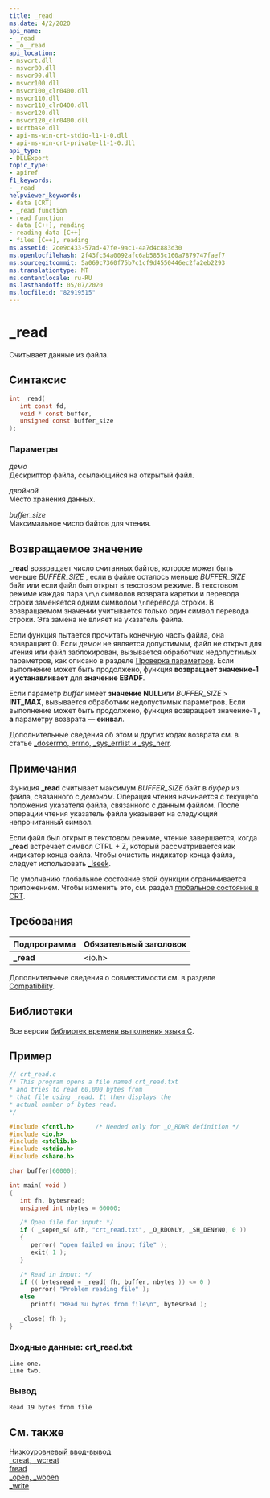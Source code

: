 ```yaml
---
title: _read
ms.date: 4/2/2020
api_name:
- _read
- _o__read
api_location:
- msvcrt.dll
- msvcr80.dll
- msvcr90.dll
- msvcr100.dll
- msvcr100_clr0400.dll
- msvcr110.dll
- msvcr110_clr0400.dll
- msvcr120.dll
- msvcr120_clr0400.dll
- ucrtbase.dll
- api-ms-win-crt-stdio-l1-1-0.dll
- api-ms-win-crt-private-l1-1-0.dll
api_type:
- DLLExport
topic_type:
- apiref
f1_keywords:
- _read
helpviewer_keywords:
- data [CRT]
- _read function
- read function
- data [C++], reading
- reading data [C++]
- files [C++], reading
ms.assetid: 2ce9c433-57ad-47fe-9ac1-4a7d4c883d30
ms.openlocfilehash: 2f43fc54a0092afc6ab5855c160a7879747faef7
ms.sourcegitcommit: 5a069c7360f75b7c1cf9d4550446ec2fa2eb2293
ms.translationtype: MT
ms.contentlocale: ru-RU
ms.lasthandoff: 05/07/2020
ms.locfileid: "82919515"
---
```

# <a name="_read"></a>_read

Считывает данные из файла.

## <a name="syntax"></a>Синтаксис

```C
int _read(
   int const fd,
   void * const buffer,
   unsigned const buffer_size
);
```

### <a name="parameters"></a>Параметры

*демо*<br/>
Дескриптор файла, ссылающийся на открытый файл.

*двойной*<br/>
Место хранения данных.

*buffer_size*<br/>
Максимальное число байтов для чтения.

## <a name="return-value"></a>Возвращаемое значение

**_read** возвращает число считанных байтов, которое может быть меньше *BUFFER_SIZE* , если в файле осталось меньше *BUFFER_SIZE* байт или если файл был открыт в текстовом режиме. В текстовом режиме каждая пара `\r\n` символов возврата каретки и перевода строки заменяется одним символом `\n`перевода строки. В возвращаемом значении учитывается только один символ перевода строки. Эта замена не влияет на указатель файла.

Если функция пытается прочитать конечную часть файла, она возвращает 0. Если *демон* не является допустимым, файл не открыт для чтения или файл заблокирован, вызывается обработчик недопустимых параметров, как описано в разделе [Проверка параметров](../../c-runtime-library/parameter-validation.md). Если выполнение может быть продолжено, функция **возвращает значение-1 и устанавливает** для **значение EBADF**.

Если параметр *buffer* имеет **значение NULL**или *BUFFER_SIZE* > **INT_MAX**, вызывается обработчик недопустимых параметров. Если выполнение может быть продолжено, функция возвращает значение-1 **, а** параметру возврата — **еинвал**.

Дополнительные сведения об этом и других кодах возврата см. в статье [_doserrno, errno, _sys_errlist и _sys_nerr](../../c-runtime-library/errno-doserrno-sys-errlist-and-sys-nerr.md).

## <a name="remarks"></a>Примечания

Функция **_read** считывает максимум *BUFFER_SIZE* байт в *буфер* из файла, связанного с *демоном*. Операция чтения начинается с текущего положения указателя файла, связанного с данным файлом. После операции чтения указатель файла указывает на следующий непрочитанный символ.

Если файл был открыт в текстовом режиме, чтение завершается, когда **_read** встречает символ CTRL + Z, который рассматривается как индикатор конца файла. Чтобы очистить индикатор конца файла, следует использовать [_lseek](lseek-lseeki64.md).

По умолчанию глобальное состояние этой функции ограничивается приложением. Чтобы изменить это, см. раздел [глобальное состояние в CRT](../global-state.md).

## <a name="requirements"></a>Требования

|Подпрограмма|Обязательный заголовок|
|-------------|---------------------|
|**_read**|\<io.h>|

Дополнительные сведения о совместимости см. в разделе [Compatibility](../../c-runtime-library/compatibility.md).

## <a name="libraries"></a>Библиотеки

Все версии [библиотек времени выполнения языка C](../../c-runtime-library/crt-library-features.md).

## <a name="example"></a>Пример

```C
// crt_read.c
/* This program opens a file named crt_read.txt
* and tries to read 60,000 bytes from
* that file using _read. It then displays the
* actual number of bytes read.
*/

#include <fcntl.h>      /* Needed only for _O_RDWR definition */
#include <io.h>
#include <stdlib.h>
#include <stdio.h>
#include <share.h>

char buffer[60000];

int main( void )
{
   int fh, bytesread;
   unsigned int nbytes = 60000;

   /* Open file for input: */
   if ( _sopen_s( &fh, "crt_read.txt", _O_RDONLY, _SH_DENYNO, 0 ))
   {
      perror( "open failed on input file" );
      exit( 1 );
   }

   /* Read in input: */
   if (( bytesread = _read( fh, buffer, nbytes )) <= 0 )
      perror( "Problem reading file" );
   else
      printf( "Read %u bytes from file\n", bytesread );

   _close( fh );
}
```

### <a name="input-crt_readtxt"></a>Входные данные: crt_read.txt

```Input
Line one.
Line two.
```

### <a name="output"></a>Вывод

```Output
Read 19 bytes from file
```

## <a name="see-also"></a>См. также

[Низкоуровневый ввод-вывод](../../c-runtime-library/low-level-i-o.md)<br/>
[_creat, _wcreat](creat-wcreat.md)<br/>
[fread](fread.md)<br/>
[_open, _wopen](open-wopen.md)<br/>
[_write](write.md)<br/>
